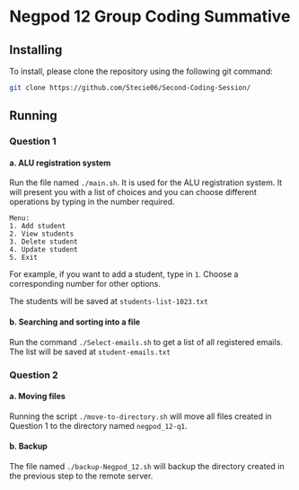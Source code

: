 # Negpod 12 Group Coding Summative

## Installing

To install, please clone the repository using the following git command:

```sh
git clone https://github.com/Stecie06/Second-Coding-Session/
```

## Running

### Question 1

#### a. ALU registration system

Run the file named `./main.sh`. It is used for the ALU registration system. It
will present you with a list of choices and you can choose different operations
by typing in the number required.

```
Menu:
1. Add student
2. View students
3. Delete student
4. Update student
5. Exit
```

For example, if you want to add a student, type in `1`. Choose a corresponding
number for other options.

The students will be saved at `students-list-1023.txt`

#### b. Searching and sorting into a file

Run the command `./Select-emails.sh` to get a list of all registered emails. The
list will be saved at `student-emails.txt`

### Question 2

#### a. Moving files

Running the script `./move-to-directory.sh` will move all files created in
Question 1 to the directory named `negpod_12-q1`.

#### b. Backup

The file named `./backup-Negpod_12.sh` will backup the directory created in the
previous step to the remote server.
